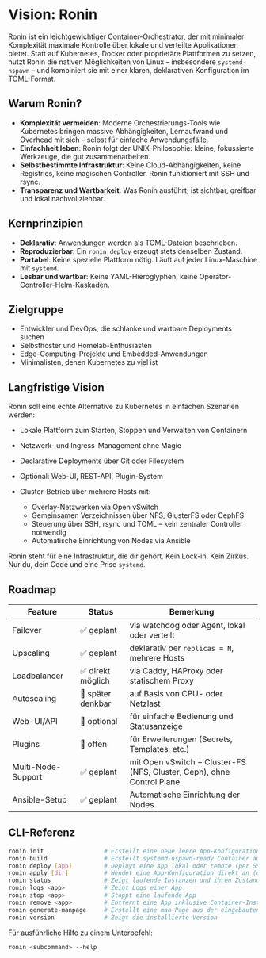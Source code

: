 # Vision: Ronin

Ronin ist ein leichtgewichtiger Container-Orchestrator, der mit minimaler Komplexität maximale Kontrolle über lokale und verteilte Applikationen bietet. Statt auf Kubernetes, Docker oder proprietäre Plattformen zu setzen, nutzt Ronin die nativen Möglichkeiten von Linux – insbesondere `systemd-nspawn` – und kombiniert sie mit einer klaren, deklarativen Konfiguration im TOML-Format.

## Warum Ronin?

* **Komplexität vermeiden**: Moderne Orchestrierungs-Tools wie Kubernetes bringen massive Abhängigkeiten, Lernaufwand und Overhead mit sich – selbst für einfache Anwendungsfälle.
* **Einfachheit leben**: Ronin folgt der UNIX-Philosophie: kleine, fokussierte Werkzeuge, die gut zusammenarbeiten.
* **Selbstbestimmte Infrastruktur**: Keine Cloud-Abhängigkeiten, keine Registries, keine magischen Controller. Ronin funktioniert mit SSH und rsync.
* **Transparenz und Wartbarkeit**: Was Ronin ausführt, ist sichtbar, greifbar und lokal nachvollziehbar.

## Kernprinzipien

* **Deklarativ**: Anwendungen werden als TOML-Dateien beschrieben.
* **Reproduzierbar**: Ein `ronin deploy` erzeugt stets denselben Zustand.
* **Portabel**: Keine spezielle Plattform nötig. Läuft auf jeder Linux-Maschine mit `systemd`.
* **Lesbar und wartbar**: Keine YAML-Hieroglyphen, keine Operator-Controller-Helm-Kaskaden.

## Zielgruppe

* Entwickler und DevOps, die schlanke und wartbare Deployments suchen
* Selbsthoster und Homelab-Enthusiasten
* Edge-Computing-Projekte und Embedded-Anwendungen
* Minimalisten, denen Kubernetes zu viel ist

## Langfristige Vision

Ronin soll eine echte Alternative zu Kubernetes in einfachen Szenarien werden:

* Lokale Plattform zum Starten, Stoppen und Verwalten von Containern
* Netzwerk- und Ingress-Management ohne Magie
* Declarative Deployments über Git oder Filesystem
* Optional: Web-UI, REST-API, Plugin-System
* Cluster-Betrieb über mehrere Hosts mit:

  * Overlay-Netzwerken via Open vSwitch
  * Gemeinsamen Verzeichnissen über NFS, GlusterFS oder CephFS
  * Steuerung über SSH, rsync und TOML – kein zentraler Controller notwendig
  * Automatische Einrichtung von Nodes via Ansible

Ronin steht für eine Infrastruktur, die dir gehört. Kein Lock-in. Kein Zirkus. Nur du, dein Code und eine Prise `systemd`.

## Roadmap

| Feature            | Status            | Bemerkung                                                              |
| ------------------ | ----------------- | ---------------------------------------------------------------------- |
| Failover           | ✅ geplant         | via watchdog oder Agent, lokal oder verteilt                           |
| Upscaling          | ✅ geplant         | deklarativ per `replicas = N`, mehrere Hosts                           |
| Loadbalancer       | ✅ direkt möglich  | via Caddy, HAProxy oder statischem Proxy                               |
| Autoscaling        | 🔶 später denkbar | auf Basis von CPU- oder Netzlast                                       |
| Web-UI/API         | 🔶 optional       | für einfache Bedienung und Statusanzeige                               |
| Plugins            | 🔶 offen          | für Erweiterungen (Secrets, Templates, etc.)                           |
| Multi-Node-Support | ✅ geplant         | mit Open vSwitch + Cluster-FS (NFS, Gluster, Ceph), ohne Control Plane |
| Ansible-Setup      | ✅ geplant         | Automatische Einrichtung der Nodes                                     |

## CLI-Referenz

```bash
ronin init                 # Erstellt eine neue leere App-Konfiguration im aktuellen Verzeichnis
ronin build                # Erstellt systemd-nspawn-ready Container aus der App-Beschreibung
ronin deploy [app]         # Deployt eine App lokal oder remote (per SSH + rsync)
ronin apply [dir]          # Wendet eine App-Konfiguration direkt an (ohne rsync)
ronin status               # Zeigt laufende Instanzen und ihren Zustand
ronin logs <app>           # Zeigt Logs einer App
ronin stop <app>           # Stoppt eine laufende App
ronin remove <app>         # Entfernt eine App inklusive Container-Instanz
ronin generate-manpage     # Erstellt eine man-Page aus der eingebauten CLI-Doku
ronin version              # Zeigt die installierte Version
```

Für ausführliche Hilfe zu einem Unterbefehl:

```bash
ronin <subcommand> --help
```
